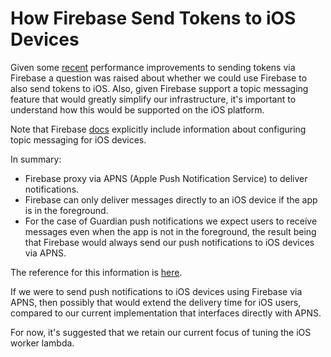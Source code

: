 # How Firebase Send Tokens to iOS Devices

Given some [recent](16-batching-sqs-messages-and-api-calls.md) performance improvements to sending tokens via Firebase a question was raised about whether we could use Firebase to also send tokens to iOS.
Also, given Firebase support a topic messaging feature that would greatly simplify our infrastructure, it's important to understand how this would be supported on the iOS platform.

Note that Firebase [docs](https://firebase.google.com/docs/cloud-messaging/ios/topic-messaging) explicitly include information about configuring topic messaging for iOS devices.

In summary:

- Firebase proxy via APNS (Apple Push Notification Service) to deliver notifications.
- Firebase can only deliver messages directly to an iOS device if the app is in the foreground.
- For the case of Guardian push notifications we expect users to receive messages even when the app is not in the foreground,
the result being that Firebase would always send our push notifications to iOS devices via APNS.

The reference for this information is [here](https://www.youtube.com/watch?v=A1SDBIViRtE).

If we were to send push notifications to iOS devices using Firebase via APNS,
then possibly that would extend the delivery time for iOS users,
compared to our current implementation that interfaces directly with APNS.

For now, it's suggested that we retain our current focus of tuning the iOS worker lambda.
